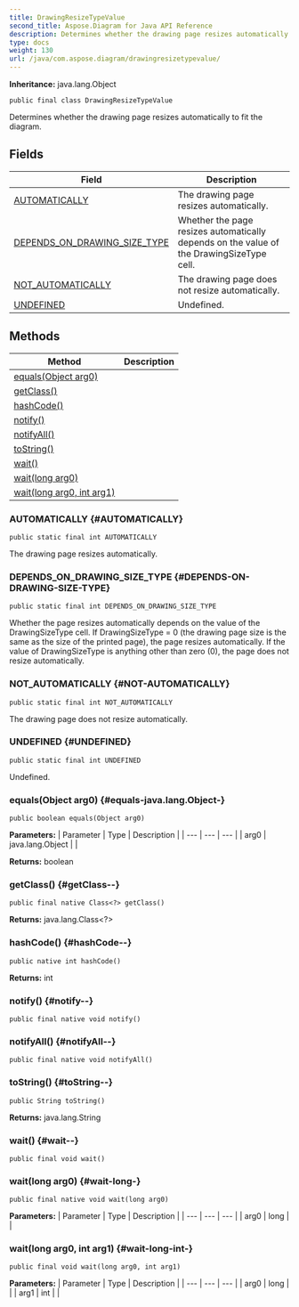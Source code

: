 ```yaml
---
title: DrawingResizeTypeValue
second_title: Aspose.Diagram for Java API Reference
description: Determines whether the drawing page resizes automatically to fit the diagram.
type: docs
weight: 130
url: /java/com.aspose.diagram/drawingresizetypevalue/
---
```


**Inheritance:**
java.lang.Object
```
public final class DrawingResizeTypeValue
```

Determines whether the drawing page resizes automatically to fit the diagram.
## Fields

| Field | Description |
| --- | --- |
| [AUTOMATICALLY](#AUTOMATICALLY) | The drawing page resizes automatically. |
| [DEPENDS_ON_DRAWING_SIZE_TYPE](#DEPENDS-ON-DRAWING-SIZE-TYPE) | Whether the page resizes automatically depends on the value of the DrawingSizeType cell. |
| [NOT_AUTOMATICALLY](#NOT-AUTOMATICALLY) | The drawing page does not resize automatically. |
| [UNDEFINED](#UNDEFINED) | Undefined. |
## Methods

| Method | Description |
| --- | --- |
| [equals(Object arg0)](#equals-java.lang.Object-) |  |
| [getClass()](#getClass--) |  |
| [hashCode()](#hashCode--) |  |
| [notify()](#notify--) |  |
| [notifyAll()](#notifyAll--) |  |
| [toString()](#toString--) |  |
| [wait()](#wait--) |  |
| [wait(long arg0)](#wait-long-) |  |
| [wait(long arg0, int arg1)](#wait-long-int-) |  |
### AUTOMATICALLY {#AUTOMATICALLY}
```
public static final int AUTOMATICALLY
```


The drawing page resizes automatically.

### DEPENDS_ON_DRAWING_SIZE_TYPE {#DEPENDS-ON-DRAWING-SIZE-TYPE}
```
public static final int DEPENDS_ON_DRAWING_SIZE_TYPE
```


Whether the page resizes automatically depends on the value of the DrawingSizeType cell. If DrawingSizeType = 0 (the drawing page size is the same as the size of the printed page), the page resizes automatically. If the value of DrawingSizeType is anything other than zero (0), the page does not resize automatically.

### NOT_AUTOMATICALLY {#NOT-AUTOMATICALLY}
```
public static final int NOT_AUTOMATICALLY
```


The drawing page does not resize automatically.

### UNDEFINED {#UNDEFINED}
```
public static final int UNDEFINED
```


Undefined.

### equals(Object arg0) {#equals-java.lang.Object-}
```
public boolean equals(Object arg0)
```




**Parameters:**
| Parameter | Type | Description |
| --- | --- | --- |
| arg0 | java.lang.Object |  |

**Returns:**
boolean
### getClass() {#getClass--}
```
public final native Class<?> getClass()
```




**Returns:**
java.lang.Class<?>
### hashCode() {#hashCode--}
```
public native int hashCode()
```




**Returns:**
int
### notify() {#notify--}
```
public final native void notify()
```




### notifyAll() {#notifyAll--}
```
public final native void notifyAll()
```




### toString() {#toString--}
```
public String toString()
```




**Returns:**
java.lang.String
### wait() {#wait--}
```
public final void wait()
```




### wait(long arg0) {#wait-long-}
```
public final native void wait(long arg0)
```




**Parameters:**
| Parameter | Type | Description |
| --- | --- | --- |
| arg0 | long |  |

### wait(long arg0, int arg1) {#wait-long-int-}
```
public final void wait(long arg0, int arg1)
```




**Parameters:**
| Parameter | Type | Description |
| --- | --- | --- |
| arg0 | long |  |
| arg1 | int |  |

